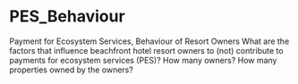 # PES_Behaviour
Payment for Ecosystem Services, Behaviour of Resort Owners
What are the factors that influence beachfront hotel resort owners to (not) contribute to payments for ecosystem services (PES)?
How many owners? How many properties owned by the owners? 

